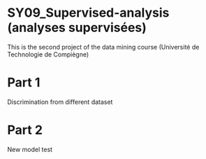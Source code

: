 # SY09_Supervised-analysis (analyses supervisées)
This is the second project of the data mining course (Université de Technologie de Compiègne)

# Part 1
Discrimination from different dataset

# Part 2
New model test
